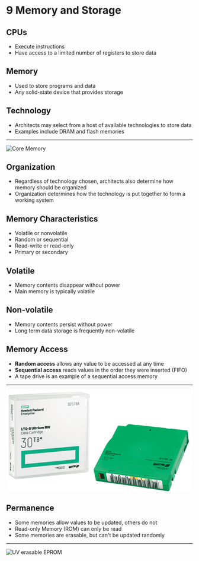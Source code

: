 9 Memory and Storage
====================

CPUs
----

- Execute instructions
- Have access to a limited number of registers to store data

Memory
------

- Used to store programs and data
- Any solid-state device that provides storage

Technology
----------

- Architects may select from a host of available technologies to store data
- Examples include DRAM and flash memories

---

![Core Memory](https://upload.wikimedia.org/wikipedia/commons/thumb/d/da/KL_CoreMemory.jpg/600px-KL_CoreMemory.jpg)

Organization
------------

- Regardless of technology chosen, architects also determine how memory should be organized
- Organization determines how the technology is put together to form a working system

Memory Characteristics
----------------------

- Volatile or nonvolatile
- Random or sequential
- Read-write or read-only
- Primary or secondary

Volatile
--------

- Memory contents disappear without power
- Main memory is typically volatile

Non-volatile
------------

- Memory contents persist without power
- Long term data storage is frequently non-volatile

Memory Access
-------------

- **Random access** allows any value to be accessed at any time
- **Sequential access** reads values in the order they were inserted (FIFO)
- A tape drive is an example of a sequential access memory

---

![30 TB* tape cartridge](media/tape.png)

Permanence
----------

- Some memories allow values to be updated, others do not
- Read-only Memory (ROM) can only be read
- Some memories are erasable, but can't be updated randomly

---

![UV erasable EPROM](https://upload.wikimedia.org/wikipedia/commons/thumb/8/8b/ST_Microelectronics_M27C256B_%282006%29.jpg/348px-ST_Microelectronics_M27C256B_%282006%29.jpg)

